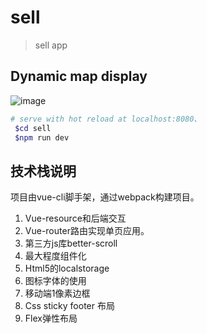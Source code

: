 # sell

> sell app

## Dynamic map display

![image](https://github.com/dandan18cute/sell/blob/master/seller.gif?raw=true)

``` bash
# serve with hot reload at localhost:8080、
 $cd sell
 $npm run dev

```

## 技术栈说明
项目由vue-cli脚手架，通过webpack构建项目。

 1. Vue-resource和后端交互
 2. Vue-router路由实现单页应用。
 3. 第三方js库better-scroll
 4. 最大程度组件化
 5. Html5的localstorage
 6. 图标字体的使用
 7. 移动端1像素边框
 8. Css sticky footer 布局
 9. Flex弹性布局
